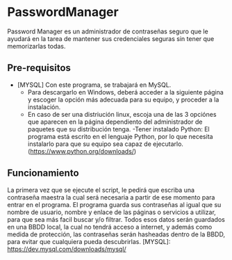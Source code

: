 # PasswordManager
 Password Manager es un administrador de contraseñas seguro que le ayudará en la tarea de mantener sus credenciales seguras sin tener que memorizarlas todas.

  ## Pre-requisitos
   - [MYSQL] Con este programa, se trabajará en MySQL.
      * Para descargarlo en Windows, deberá acceder a la siguiente página y escoger la opción más adecuada para su equipo, y proceder a la instalación.
      * En caso de ser una distriución linux, escoja una de las 3 opciónes que aparecen en la página dependiento del administrador de paquetes que su distribución tenga. 
      -Tener instalado Python: El programa está escrito en el lenguaje Python, por lo que necesita instalarlo para que su equipo sea capaz de ejecutarlo. (https://www.python.org/downloads/)
 ## Funcionamiento
   La primera vez que se ejecute el script, le pedirá que escriba una contraseña maestra la cual será necesaria a partir de ese momento para entrar en el programa. 
   El programa guarda sus contraseñas al igual que su nombre de usuario, nombre y enlace de las páginas o servicios a utilizar, para que sea más facil buscar y/o filtrar.
   Todos esos datos serán guardados en una BBDD local, la cual no tendrá acceso a internet, y además como medida de protección, las contraseñas serán hasheadas dentro de la BBDD, para evitar que cualquiera pueda descubrirlas.
[MYSQL]: <https://dev.mysql.com/downloads/mysql/>